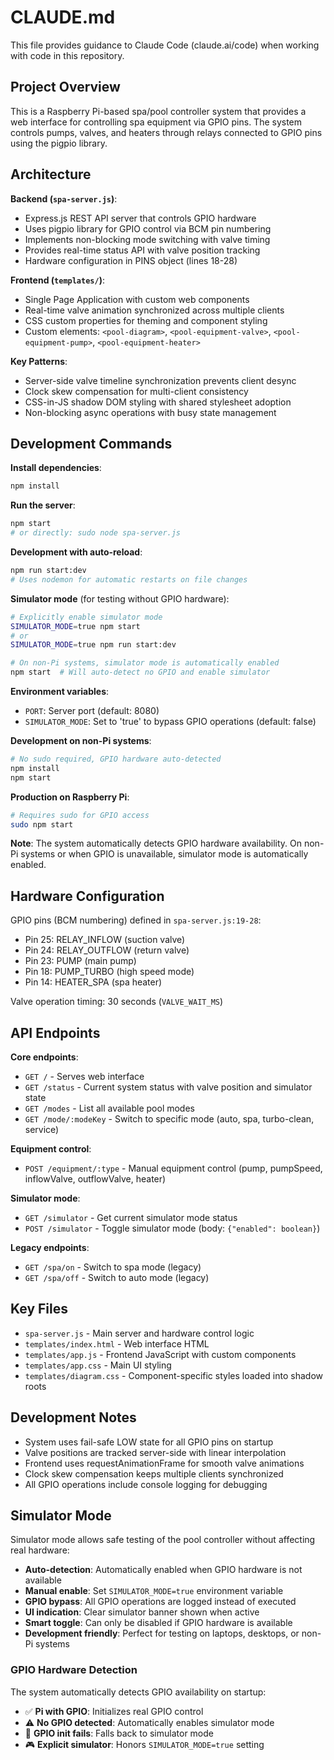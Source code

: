 # CLAUDE.md

This file provides guidance to Claude Code (claude.ai/code) when working with code in this repository.

## Project Overview

This is a Raspberry Pi-based spa/pool controller system that provides a web interface for controlling spa equipment via GPIO pins. The system controls pumps, valves, and heaters through relays connected to GPIO pins using the pigpio library.

## Architecture

**Backend (`spa-server.js`)**:
- Express.js REST API server that controls GPIO hardware
- Uses pigpio library for GPIO control via BCM pin numbering
- Implements non-blocking mode switching with valve timing
- Provides real-time status API with valve position tracking
- Hardware configuration in PINS object (lines 18-28)

**Frontend (`templates/`)**:
- Single Page Application with custom web components
- Real-time valve animation synchronized across multiple clients
- CSS custom properties for theming and component styling
- Custom elements: `<pool-diagram>`, `<pool-equipment-valve>`, `<pool-equipment-pump>`, `<pool-equipment-heater>`

**Key Patterns**:
- Server-side valve timeline synchronization prevents client desync
- Clock skew compensation for multi-client consistency
- CSS-in-JS shadow DOM styling with shared stylesheet adoption
- Non-blocking async operations with busy state management

## Development Commands

**Install dependencies**:
```bash
npm install
```

**Run the server**:
```bash
npm start
# or directly: sudo node spa-server.js
```

**Development with auto-reload**:
```bash
npm run start:dev
# Uses nodemon for automatic restarts on file changes
```

**Simulator mode** (for testing without GPIO hardware):
```bash
# Explicitly enable simulator mode
SIMULATOR_MODE=true npm start
# or
SIMULATOR_MODE=true npm run start:dev

# On non-Pi systems, simulator mode is automatically enabled
npm start  # Will auto-detect no GPIO and enable simulator
```

**Environment variables**:
- `PORT`: Server port (default: 8080)
- `SIMULATOR_MODE`: Set to 'true' to bypass GPIO operations (default: false)

**Development on non-Pi systems**:
```bash
# No sudo required, GPIO hardware auto-detected
npm install
npm start
```

**Production on Raspberry Pi**:
```bash
# Requires sudo for GPIO access
sudo npm start
```

**Note**: The system automatically detects GPIO hardware availability. On non-Pi systems or when GPIO is unavailable, simulator mode is automatically enabled.

## Hardware Configuration

GPIO pins (BCM numbering) defined in `spa-server.js:19-28`:
- Pin 25: RELAY_INFLOW (suction valve)
- Pin 24: RELAY_OUTFLOW (return valve)  
- Pin 23: PUMP (main pump)
- Pin 18: PUMP_TURBO (high speed mode)
- Pin 14: HEATER_SPA (spa heater)

Valve operation timing: 30 seconds (`VALVE_WAIT_MS`)

## API Endpoints

**Core endpoints**:
- `GET /` - Serves web interface
- `GET /status` - Current system status with valve position and simulator state
- `GET /modes` - List all available pool modes
- `GET /mode/:modeKey` - Switch to specific mode (auto, spa, turbo-clean, service)

**Equipment control**:
- `POST /equipment/:type` - Manual equipment control (pump, pumpSpeed, inflowValve, outflowValve, heater)

**Simulator mode**:
- `GET /simulator` - Get current simulator mode status
- `POST /simulator` - Toggle simulator mode (body: `{"enabled": boolean}`)

**Legacy endpoints**:
- `GET /spa/on` - Switch to spa mode (legacy)
- `GET /spa/off` - Switch to auto mode (legacy)

## Key Files

- `spa-server.js` - Main server and hardware control logic
- `templates/index.html` - Web interface HTML
- `templates/app.js` - Frontend JavaScript with custom components
- `templates/app.css` - Main UI styling
- `templates/diagram.css` - Component-specific styles loaded into shadow roots

## Development Notes

- System uses fail-safe LOW state for all GPIO pins on startup
- Valve positions are tracked server-side with linear interpolation
- Frontend uses requestAnimationFrame for smooth valve animations
- Clock skew compensation keeps multiple clients synchronized
- All GPIO operations include console logging for debugging

## Simulator Mode

Simulator mode allows safe testing of the pool controller without affecting real hardware:

- **Auto-detection**: Automatically enabled when GPIO hardware is not available
- **Manual enable**: Set `SIMULATOR_MODE=true` environment variable
- **GPIO bypass**: All GPIO operations are logged instead of executed
- **UI indication**: Clear simulator banner shown when active
- **Smart toggle**: Can only be disabled if GPIO hardware is available
- **Development friendly**: Perfect for testing on laptops, desktops, or non-Pi systems

### GPIO Hardware Detection

The system automatically detects GPIO availability on startup:
- ✅ **Pi with GPIO**: Initializes real GPIO control
- ⚠️ **No GPIO detected**: Automatically enables simulator mode
- 🚫 **GPIO init fails**: Falls back to simulator mode
- 🎮 **Explicit simulator**: Honors `SIMULATOR_MODE=true` setting